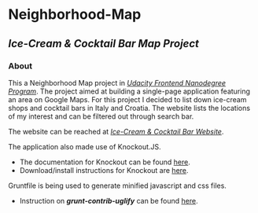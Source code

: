 # Neighborhood-Map


## _Ice-Cream & Cocktail Bar Map Project_


### About


This a Neighborhood Map project in *[Udacity Frontend Nanodegree Program](https://www.udacity.com/course/front-end-web-developer-nanodegree--nd001)*.
The project aimed at building a single-page application featuring an area on Google Maps.
For this project I decided to list down ice-cream shops and cocktail bars in Italy and Croatia. The website lists the locations of my interest and can be filtered out through search bar.


The website can be reached at *[Ice-Cream & Cocktail Bar Website](https://snehal1791.github.io/Neighborhood-Map/)*.


The application also made use of Knockout.JS.
  - The documentation for Knockout can be found [here](http://knockoutjs.com/documentation/introduction.html).
  - Download/install instructions for Knockout are [here](http://knockoutjs.com/downloads/index.html).


Gruntfile is being used to generate minified javascript and css files.
  - Instruction on **_grunt-contrib-uglify_** can be found [here](https://github.com/gruntjs/grunt-contrib-uglify).
